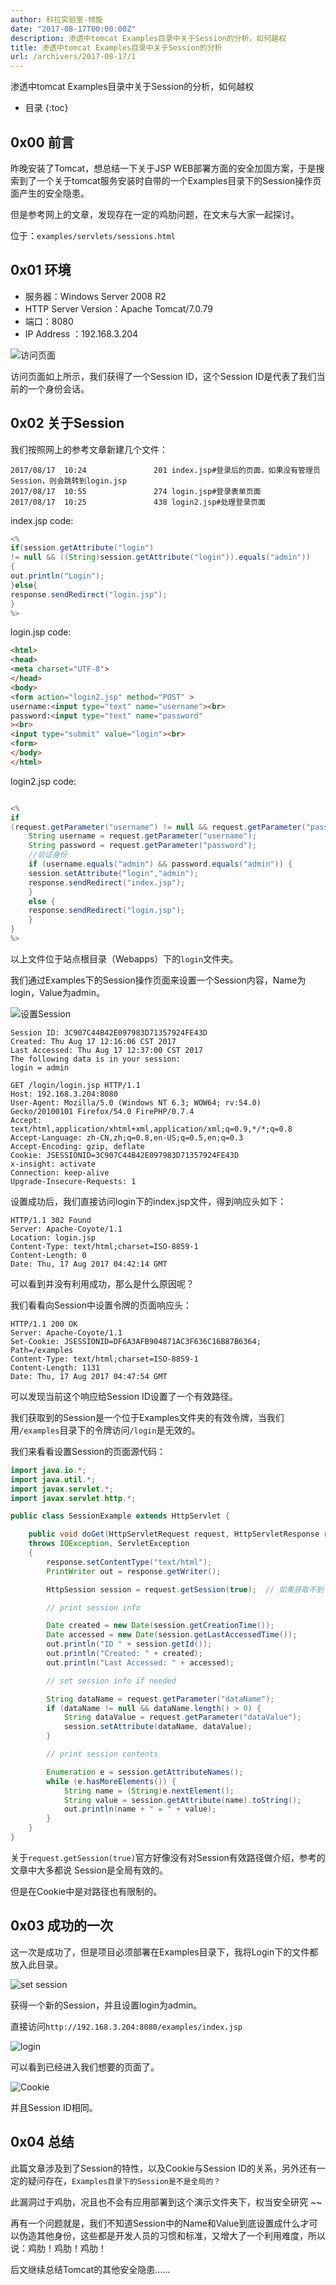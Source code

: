 ```yaml
---
author: 科拉实验室-倾旋
date: "2017-08-17T00:00:00Z"
description: 渗透中tomcat Examples目录中关于Session的分析，如何越权
title: 渗透中tomcat Examples目录中关于Session的分析
url: /archivers/2017-08-17/1
---
```

渗透中tomcat Examples目录中关于Session的分析，如何越权
<!--more-->
* 目录
{:toc}

## 0x00 前言

昨晚安装了Tomcat，想总结一下关于JSP WEB部署方面的安全加固方案，于是搜索到了一个关于tomcat服务安装时自带的一个Examples目录下的Session操作页面产生的安全隐患。

但是参考网上的文章，发现存在一定的鸡肋问题，在文末与大家一起探讨。

位于：`examples/servlets/sessions.html`

## 0x01 环境

* 服务器：Windows Server 2008 R2
* HTTP Server Version：Apache Tomcat/7.0.79
* 端口：8080
* IP Address ：192.168.3.204


![访问页面](https://rvn0xsy.oss-cn-shanghai.aliyuncs.com/2017-08-17/0x01.jpg)

访问页面如上所示，我们获得了一个Session ID，这个Session ID是代表了我们当前的一个身份会话。

## 0x02 关于Session

我们按照网上的参考文章新建几个文件：

```
2017/08/17  10:24               201 index.jsp#登录后的页面，如果没有管理员Session，则会跳转到login.jsp
2017/08/17  10:55               274 login.jsp#登录表单页面
2017/08/17  10:25               438 login2.jsp#处理登录页面
```

index.jsp code:

```java
<%
if(session.getAttribute("login")
!= null && ((String)session.getAttribute("login")).equals("admin"))
{
out.println("Login");
}else{
response.sendRedirect("login.jsp");
}
%> 
```

login.jsp code:

```html
<html>
<head>
<meta charset="UTF-8">
</head> 
<body>
<form action="login2.jsp" method="POST" >
username:<input type="text" name="username"><br>
password:<input type="text" name="password"
><br>
<input type="submit" value="login"><br>
<form>
</body>
</html>
```

login2.jsp code:

```java

<%
if
(request.getParameter("username") != null && request.getParameter("password") != null) {
	String username = request.getParameter("username"); 
	String password = request.getParameter("password"); 
	//验证身份
	if (username.equals("admin") && password.equals("admin")) {
	session.setAttribute("login","admin");
	response.sendRedirect("index.jsp");
	}
	else {
	response.sendRedirect("login.jsp");
	}
}
%>
```

以上文件位于站点根目录（Webapps）下的`login`文件夹。

我们通过Examples下的Session操作页面来设置一个Session内容，Name为login，Value为admin。

![设置Session](https://rvn0xsy.oss-cn-shanghai.aliyuncs.com/2017-08-17/0x02.jpg)

```
Session ID: 3C907C44B42E097983D71357924FE43D 
Created: Thu Aug 17 12:16:06 CST 2017
Last Accessed: Thu Aug 17 12:37:00 CST 2017
The following data is in your session:
login = admin
```

```
GET /login/login.jsp HTTP/1.1
Host: 192.168.3.204:8080
User-Agent: Mozilla/5.0 (Windows NT 6.3; WOW64; rv:54.0) Gecko/20100101 Firefox/54.0 FirePHP/0.7.4
Accept: text/html,application/xhtml+xml,application/xml;q=0.9,*/*;q=0.8
Accept-Language: zh-CN,zh;q=0.8,en-US;q=0.5,en;q=0.3
Accept-Encoding: gzip, deflate
Cookie: JSESSIONID=3C907C44B42E097983D71357924FE43D
x-insight: activate
Connection: keep-alive
Upgrade-Insecure-Requests: 1
```

设置成功后，我们直接访问login下的index.jsp文件，得到响应头如下：


```
HTTP/1.1 302 Found
Server: Apache-Coyote/1.1
Location: login.jsp
Content-Type: text/html;charset=ISO-8859-1
Content-Length: 0
Date: Thu, 17 Aug 2017 04:42:14 GMT
```

可以看到并没有利用成功，那么是什么原因呢？

我们看看向Session中设置令牌的页面响应头：

```
HTTP/1.1 200 OK
Server: Apache-Coyote/1.1
Set-Cookie: JSESSIONID=DF6A3AFB904871AC3F636C16B87B6364; Path=/examples
Content-Type: text/html;charset=ISO-8859-1
Content-Length: 1131
Date: Thu, 17 Aug 2017 04:47:54 GMT
```
可以发现当前这个响应给Session ID设置了一个有效路径。

我们获取到的Session是一个位于Examples文件夹的有效令牌，当我们用`/examples`目录下的令牌访问`/login`是无效的。

我们来看看设置Session的页面源代码：

```java
import java.io.*;
import java.util.*;
import javax.servlet.*;
import javax.servlet.http.*;

public class SessionExample extends HttpServlet {

    public void doGet(HttpServletRequest request, HttpServletResponse response)
    throws IOException, ServletException
    {
        response.setContentType("text/html");
        PrintWriter out = response.getWriter();

        HttpSession session = request.getSession(true);  // 如果获取不到 Session 就创建一个 Session

        // print session info

        Date created = new Date(session.getCreationTime());
        Date accessed = new Date(session.getLastAccessedTime());
        out.println("ID " + session.getId());
        out.println("Created: " + created);
        out.println("Last Accessed: " + accessed);

        // set session info if needed

        String dataName = request.getParameter("dataName");
        if (dataName != null && dataName.length() > 0) {
            String dataValue = request.getParameter("dataValue");
            session.setAttribute(dataName, dataValue);
        }

        // print session contents

        Enumeration e = session.getAttributeNames();
        while (e.hasMoreElements()) {
            String name = (String)e.nextElement();
            String value = session.getAttribute(name).toString();
            out.println(name + " = " + value);
        }
    }
}
```

关于`request.getSession(true)`官方好像没有对Session有效路径做介绍，参考的文章中大多都说 Session是全局有效的。

但是在Cookie中是对路径也有限制的。

## 0x03 成功的一次

这一次是成功了，但是项目必须部署在Examples目录下，我将Login下的文件都放入此目录。

![set session](https://rvn0xsy.oss-cn-shanghai.aliyuncs.com/2017-08-17/0x03.jpg) 

获得一个新的Session，并且设置login为admin。

直接访问`http://192.168.3.204:8080/examples/index.jsp`

![login](https://rvn0xsy.oss-cn-shanghai.aliyuncs.com/2017-08-17/0x04.jpg) 

可以看到已经进入我们想要的页面了。

![Cookie](https://rvn0xsy.oss-cn-shanghai.aliyuncs.com/2017-08-17/0x05.jpg) 

并且Session ID相同。

## 0x04 总结

此篇文章涉及到了Session的特性，以及Cookie与Session ID的关系，另外还有一定的疑问存在，`Examples目录下的Session是不是全局的？`

此漏洞过于鸡肋，况且也不会有应用部署到这个演示文件夹下，权当安全研究 ~~ 

再有一个问题就是，我们不知道Session中的Name和Value到底设置成什么才可以伪造其他身份，这些都是开发人员的习惯和标准，又增大了一个利用难度，所以说：鸡肋！鸡肋！鸡肋！

后文继续总结Tomcat的其他安全隐患……